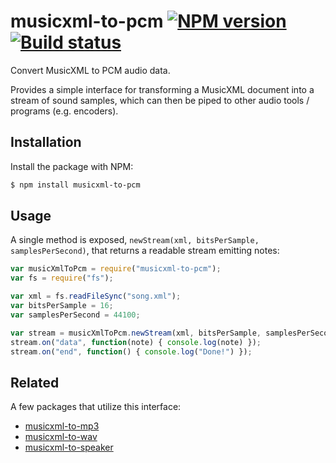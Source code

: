 # musicxml-to-pcm [![NPM version](http://img.shields.io/npm/v/musicxml-to-pcm.svg?style=flat-square)](https://www.npmjs.org/package/musicxml-to-pcm) [![Build status](http://img.shields.io/travis/lukehorvat/musicxml-to-pcm.svg?style=flat-square)](https://travis-ci.org/lukehorvat/musicxml-to-pcm)

Convert MusicXML to PCM audio data.

Provides a simple interface for transforming a MusicXML document into a stream of sound samples, which can then be piped to other audio tools / programs (e.g. encoders).

## Installation

Install the package with NPM:

```bash
$ npm install musicxml-to-pcm
```

## Usage

A single method is exposed, `newStream(xml, bitsPerSample, samplesPerSecond)`, that returns a readable stream emitting notes:

```javascript
var musicXmlToPcm = require("musicxml-to-pcm");
var fs = require("fs");

var xml = fs.readFileSync("song.xml");
var bitsPerSample = 16;
var samplesPerSecond = 44100;

var stream = musicXmlToPcm.newStream(xml, bitsPerSample, samplesPerSecond);
stream.on("data", function(note) { console.log(note) });
stream.on("end", function() { console.log("Done!") });
```

## Related

A few packages that utilize this interface:

- [musicxml-to-mp3](https://github.com/lukehorvat/musicxml-to-mp3)
- [musicxml-to-wav](https://github.com/lukehorvat/musicxml-to-wav)
- [musicxml-to-speaker](https://github.com/lukehorvat/musicxml-to-speaker)
